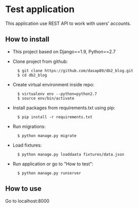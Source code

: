 
Test application
=============

This application use REST API to work with users' accounts.

How to install
--------

* This project based on Django==1.9, Python==2.7

* Clone project from github:

        $ git clone https://github.com/dasap89/db2_blog.git
        $ cd db2_blog

* Create virtual environment inside repo:

        $ virtualenv env --python=python2.7
        $ source env/bin/activate

* Install packages from requirements.txt using pip:

        $ pip install -r requirements.txt

* Run migrations:

        $ python manage.py migrate

* Load fixtures:

        $ python manage.py loaddaata fixtures/data.json

* Run application or go to "How to test":

        $ python manage.py runserver


How to use
--------

Go to localhost:8000
